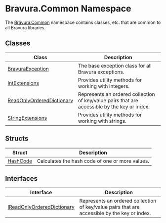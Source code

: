 # Bravura.Common Namespace

The [Bravura.Common](./Bravura.Common.md) namespace contains classes, etc. that are common to all Bravura libraries.

## Classes
| Class | Description |
| --- | --- |
| [BravuraException](./BravuraException.md) | The base exception class for all Bravura exceptions. |
| [IntExtensions](./IntExtensions.md) | Provides utility methods for working with integers. |
| [ReadOnlyOrderedDictionary](./ReadOnlyOrderedDictionary.md) | Represents an ordered collection of key/value pairs that are accessible by the key or index. |
| [StringExtensions](./StringExtensions.md) | Provides utility methods for working with strings. |

## Structs
| Struct | Description |
| --- | --- |
| [HashCode](./HashCode.md) | Calculates the hash code of one or more values. |

## Interfaces
| Interface | Description |
| --- | --- |
| [IReadOnlyOrderedDictionary](./IReadOnlyOrderedDictionary.md) | Represents an ordered collection of key/value pairs that are accessible by the key or index. |
